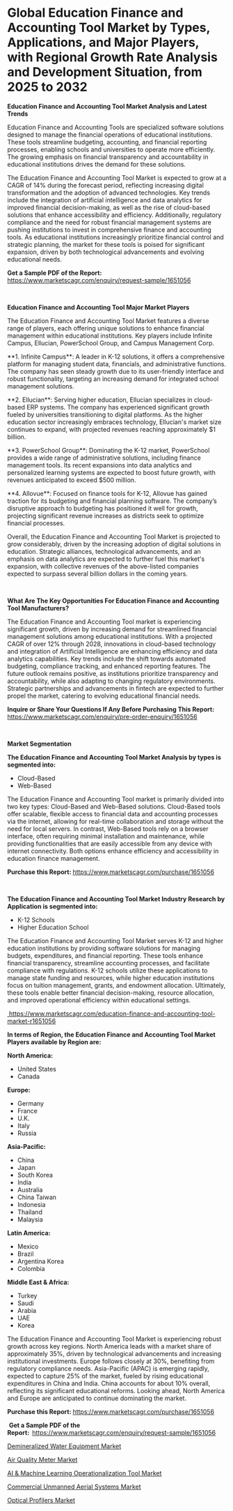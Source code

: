 <p><h1>Global Education Finance and Accounting Tool Market by Types, Applications, and Major Players, with Regional Growth Rate Analysis and Development Situation, from 2025 to 2032</h1></p><p><strong>Education Finance and Accounting Tool Market Analysis and Latest Trends</strong></p>
<p><p>Education Finance and Accounting Tools are specialized software solutions designed to manage the financial operations of educational institutions. These tools streamline budgeting, accounting, and financial reporting processes, enabling schools and universities to operate more efficiently. The growing emphasis on financial transparency and accountability in educational institutions drives the demand for these solutions.</p><p>The Education Finance and Accounting Tool Market is expected to grow at a CAGR of 14% during the forecast period, reflecting increasing digital transformation and the adoption of advanced technologies. Key trends include the integration of artificial intelligence and data analytics for improved financial decision-making, as well as the rise of cloud-based solutions that enhance accessibility and efficiency. Additionally, regulatory compliance and the need for robust financial management systems are pushing institutions to invest in comprehensive finance and accounting tools. As educational institutions increasingly prioritize financial control and strategic planning, the market for these tools is poised for significant expansion, driven by both technological advancements and evolving educational needs.</p></p>
<p><strong>Get a Sample PDF of the Report:&nbsp;</strong> <a href="https://www.marketscagr.com/enquiry/request-sample/1651056?utm_campaign=3519&utm_medium=2&utm_source=Github&utm_content=ia&utm_term=23032025&utm_id=education-finance-and-accounting-tool">https://www.marketscagr.com/enquiry/request-sample/1651056</a></p>
<p>&nbsp;</p>
<p><strong>Education Finance and Accounting Tool Major Market Players</strong></p>
<p><p>The Education Finance and Accounting Tool Market features a diverse range of players, each offering unique solutions to enhance financial management within educational institutions. Key players include Infinite Campus, Ellucian, PowerSchool Group, and Campus Management Corp. </p><p>**1. Infinite Campus**: A leader in K-12 solutions, it offers a comprehensive platform for managing student data, financials, and administrative functions. The company has seen steady growth due to its user-friendly interface and robust functionality, targeting an increasing demand for integrated school management solutions.</p><p>**2. Ellucian**: Serving higher education, Ellucian specializes in cloud-based ERP systems. The company has experienced significant growth fueled by universities transitioning to digital platforms. As the higher education sector increasingly embraces technology, Ellucian's market size continues to expand, with projected revenues reaching approximately $1 billion.</p><p>**3. PowerSchool Group**: Dominating the K-12 market, PowerSchool provides a wide range of administrative solutions, including finance management tools. Its recent expansions into data analytics and personalized learning systems are expected to boost future growth, with revenues anticipated to exceed $500 million.</p><p>**4. Allovue**: Focused on finance tools for K-12, Allovue has gained traction for its budgeting and financial planning software. The company’s disruptive approach to budgeting has positioned it well for growth, projecting significant revenue increases as districts seek to optimize financial processes.</p><p>Overall, the Education Finance and Accounting Tool Market is projected to grow considerably, driven by the increasing adoption of digital solutions in education. Strategic alliances, technological advancements, and an emphasis on data analytics are expected to further fuel this market's expansion, with collective revenues of the above-listed companies expected to surpass several billion dollars in the coming years.</p></p>
<p>&nbsp;</p>
<p><strong>What Are The Key Opportunities For Education Finance and Accounting Tool Manufacturers?</strong></p>
<p><p>The Education Finance and Accounting Tool market is experiencing significant growth, driven by increasing demand for streamlined financial management solutions among educational institutions. With a projected CAGR of over 12% through 2028, innovations in cloud-based technology and integration of Artificial Intelligence are enhancing efficiency and data analytics capabilities. Key trends include the shift towards automated budgeting, compliance tracking, and enhanced reporting features. The future outlook remains positive, as institutions prioritize transparency and accountability, while also adapting to changing regulatory environments. Strategic partnerships and advancements in fintech are expected to further propel the market, catering to evolving educational financial needs.</p></p>
<p><strong>Inquire or Share Your Questions If Any Before Purchasing This Report:</strong> <a href="https://www.marketscagr.com/enquiry/pre-order-enquiry/1651056?utm_campaign=3519&utm_medium=2&utm_source=Github&utm_content=ia&utm_term=23032025&utm_id=education-finance-and-accounting-tool">https://www.marketscagr.com/enquiry/pre-order-enquiry/1651056</a></p>
<p>&nbsp;</p>
<p><strong>Market Segmentation</strong></p>
<p><strong>The Education Finance and Accounting Tool Market Analysis by types is segmented into:</strong></p>
<p><ul><li>Cloud-Based</li><li>Web-Based</li></ul></p>
<p><p>The Education Finance and Accounting Tool market is primarily divided into two key types: Cloud-Based and Web-Based solutions. Cloud-Based tools offer scalable, flexible access to financial data and accounting processes via the internet, allowing for real-time collaboration and storage without the need for local servers. In contrast, Web-Based tools rely on a browser interface, often requiring minimal installation and maintenance, while providing functionalities that are easily accessible from any device with internet connectivity. Both options enhance efficiency and accessibility in education finance management.</p></p>
<p><strong>Purchase this Report:&nbsp;</strong><a href="https://www.marketscagr.com/purchase/1651056?utm_campaign=3519&utm_medium=2&utm_source=Github&utm_content=ia&utm_term=23032025&utm_id=education-finance-and-accounting-tool">https://www.marketscagr.com/purchase/1651056</a></p>
<p>&nbsp;</p>
<p><strong>The Education Finance and Accounting Tool Market Industry Research by Application is segmented into:</strong></p>
<p><ul><li>K-12 Schools</li><li>Higher Education School</li></ul></p>
<p><p>The Education Finance and Accounting Tool Market serves K-12 and higher education institutions by providing software solutions for managing budgets, expenditures, and financial reporting. These tools enhance financial transparency, streamline accounting processes, and facilitate compliance with regulations. K-12 schools utilize these applications to manage state funding and resources, while higher education institutions focus on tuition management, grants, and endowment allocation. Ultimately, these tools enable better financial decision-making, resource allocation, and improved operational efficiency within educational settings.</p></p>
<p><a href="https://www.marketscagr.com/education-finance-and-accounting-tool-market-r1651056?utm_campaign=3519&utm_medium=2&utm_source=Github&utm_content=ia&utm_term=23032025&utm_id=education-finance-and-accounting-tool">&nbsp;https://www.marketscagr.com/education-finance-and-accounting-tool-market-r1651056</a></p>
<p><strong>In terms of Region, the Education Finance and Accounting Tool Market Players available by Region are:</strong></p>
<p>
    <p> <strong> North America: </strong>
        <ul>
            <li>United States</li>
            <li>Canada</li>
        </ul>
        </p> 
    <p> <strong> Europe: </strong>
        <ul>
            <li>Germany</li>
            <li>France</li>
            <li>U.K.</li>
            <li>Italy</li>
            <li>Russia</li>
        </ul>
        </p> 
    <p> <strong> Asia-Pacific: </strong>
        <ul>
            <li>China</li>
            <li>Japan</li>
            <li>South Korea</li>
            <li>India</li>
            <li>Australia</li>
            <li>China Taiwan</li>
            <li>Indonesia</li>
            <li>Thailand</li>
            <li>Malaysia</li>
        </ul>
        </p> 
    <p> <strong> Latin America: </strong>
        <ul>
            <li>Mexico</li>
            <li>Brazil</li>
            <li>Argentina Korea</li>
            <li>Colombia</li>
        </ul>
        </p> 
    <p> <strong> Middle East & Africa: </strong>
        <ul>
            <li>Turkey</li>
            <li>Saudi</li>
            <li>Arabia</li>
            <li>UAE</li>
            <li>Korea</li>
        </ul>
    </p>
    </p>
<p><p>The Education Finance and Accounting Tool Market is experiencing robust growth across key regions. North America leads with a market share of approximately 35%, driven by technological advancements and increasing institutional investments. Europe follows closely at 30%, benefiting from regulatory compliance needs. Asia-Pacific (APAC) is emerging rapidly, expected to capture 25% of the market, fueled by rising educational expenditures in China and India. China accounts for about 10% overall, reflecting its significant educational reforms. Looking ahead, North America and Europe are anticipated to continue dominating the market.</p></p>
<p><strong>Purchase this Report: </strong><a href="https://www.marketscagr.com/purchase/1651056?utm_campaign=3519&utm_medium=2&utm_source=Github&utm_content=ia&utm_term=23032025&utm_id=education-finance-and-accounting-tool">https://www.marketscagr.com/purchase/1651056</a></p>
<p>&nbsp;<strong>Get a Sample PDF of the Report:&nbsp;&nbsp;</strong><a href="https://www.marketscagr.com/enquiry/request-sample/1651056?utm_campaign=3519&utm_medium=2&utm_source=Github&utm_content=ia&utm_term=23032025&utm_id=education-finance-and-accounting-tool">https://www.marketscagr.com/enquiry/request-sample/1651056</a></p>
<p><strong></strong></p>
<p><p><a href="https://www.linkedin.com/pulse/demineralized-water-equipment-market-study-offeringa-thorough-ercef?utm_campaign=3519&utm_medium=2&utm_source=Github&utm_content=ia&utm_term=23032025&utm_id=education-finance-and-accounting-tool">Demineralized Water Equipment Market</a></p><p><a href="https://www.linkedin.com/pulse/air-quality-meter-market-transformation-comparative-analysis-e4mef?utm_campaign=3519&utm_medium=2&utm_source=Github&utm_content=ia&utm_term=23032025&utm_id=education-finance-and-accounting-tool">Air Quality Meter Market</a></p><p><a href="https://github.com/haajipauget/Market-Research-Report-List-1/blob/main/ai-machine-learning-operationalization-tool-market.md?utm_campaign=3519&utm_medium=2&utm_source=Github&utm_content=ia&utm_term=23032025&utm_id=education-finance-and-accounting-tool">AI & Machine Learning Operationalization Tool Market</a></p><p><a href="https://www.linkedin.com/pulse/in-depth-commercial-unmanned-aerial-systems-report-industry-2gn3f?utm_campaign=3519&utm_medium=2&utm_source=Github&utm_content=ia&utm_term=23032025&utm_id=education-finance-and-accounting-tool">Commercial Unmanned Aerial Systems Market</a></p><p><a href="https://www.linkedin.com/pulse/optical-profilers-market-outlook-2025-2032-company-profiles-vtiac?utm_campaign=3519&utm_medium=2&utm_source=Github&utm_content=ia&utm_term=23032025&utm_id=education-finance-and-accounting-tool">Optical Profilers Market</a></p></p>